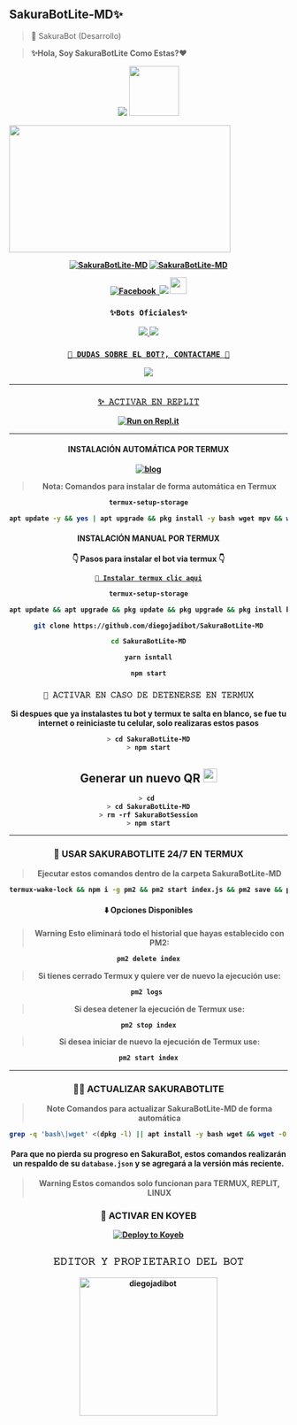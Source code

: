 ## SakuraBotLite-MD✨️ ##
> <p>  🚀 SakuraBot (Desarrollo) </b>

> <b> ✨️Hola, Soy SakuraBotLite Como Estas?❤️
<p align="center"> 
<img src="https://readme-typing-svg.herokuapp.com/?font=mono&size=30&duration=4000&color=FFFF00&center=falso&vCenter=falso&lines=SakuraBotLite-MD+;𝐃𝐢𝐞𝐠𝐨+𝐎𝐟𝐢𝐜𝐢𝐚𝐥+𝐂𝐫𝐞𝐚𝐝𝐨𝐫;1000+𝘊𝘰𝘮𝘢𝘯𝘥𝘰𝘴;SakuraLite✰✰✰✰✰">      
<a href="https://github.com/GataNina-Li"><img src="http://readme-typing-svg.herokuapp.com?font=Fira+Code&pause=1000&color=2F4F2F&width=435&lines=✨️SakuraBotLite-MD🦁;Disfruta+del+bot.+%E2%9A%A1" height="90px"></a> 
</p>
<img src="https://telegra.ph/file/af2d01d2b9f01f8a96b69.jpg" width="400" height="230"/>
</p>
<p align="center">
<a href="#"><img title="SakuraBotLite-MD" src="https://img.shields.io/badge/SI TE AGRADA EL REPOSITORIO APOYAME CON UNA 🌟 ¡GRACIAS! -red?colorA=%255ff0000&colorB=%23017e40&style=for-the-badge"></a> 
<a href="#"><img title="SakuraBotLite-MD" src="https://img.shields.io/badge/COMPATIBLE CON LA VERSIÓN MULTI DISPOSITIVOS DE WHATSAPP-red?colorA=%F77F48FF&colorB=%F77F48FF&style=for-the-badge">
<div align="center">
<a href="https://www.facebook.com/diegoadsarmiento?mibextid=9R9pXO/">
<img src="https://img.shields.io/badge/Facebook-1877F2?style=for-the-badge&logo=facebook&logoColor=white" alt="Facebook">
</a>
<a href="https://www.youtube.com/@SakuritaBot">
<img
<a href="https://www.tiktok.com/@diegobot09_?_t=8ge2zeRZ04r&_r=1" target="_blank"> <img src="https://img.shields.io/badge/-TikTok-%23E4405F?style=for-the-badge&logo=tiktok&logoColor=black" target="_blank"></a> <img src="https://github.com/siegrin/siegrin/blob/main/Assets/Handshake.gif" height="30px">
</a>

### `✨️Bots Oficiales✨️`
<a href="https://api.whatsapp.com/send/?phone=51935499065&text=.estado&type=phone_number&app_absent=0" target="blank"><img src="https://img.shields.io/badge/BOT_OFICIAL_1-000000?style=for-the-badge&logo=whatsapp&logoColor=white" />
<a href="https://api.whatsapp.com/send/?phone=573218138672&text=.estado&type=phone_number&app_absent=0" target="blank"><img src="https://img.shields.io/badge/BOT_OFICIAL_2-000000?style=for-the-badge&logo=whatsapp&logoColor=white" />

### `👑 DUDAS SOBRE EL BOT?, CONTACTAME 👑`
<a href="http://wa.me/573013114854" target="blank"><img src="https://img.shields.io/badge/Creador-25D366?style=for-the-badge&logo=whatsapp&logoColor=white" />

------------------ 

### `✨️ 𝙰𝙲𝚃𝙸𝚅𝙰𝚁 𝙴𝙽 𝚁𝙴𝙿𝙻𝙸𝚃`

[![Run on Repl.it](https://repl.it/badge/github/diegojadibot/SakuraBotLite-MD)](https://repl.it/github/diegojadibot/SakuraBotLite-MD) 

------------------ 
#### INSTALACIÓN AUTOMÁTICA POR TERMUX
[![blog](https://img.shields.io/badge/Instalacion-Automatica-FF0000?style=for-the-badge&logo=youtube&logoColor=white)](https://youtu.be/smoWgg28wPk?si=ck-t9tvKrJQ0yZbS?feature=share)

> **Nota:** Comandos para instalar de forma automática en Termux  
```bash
termux-setup-storage
```
```bash
apt update -y && yes | apt upgrade && pkg install -y bash wget mpv && wget -O - https://raw.githubusercontent.com/diegojadibot/SakuraBotLite-MD/master/sakura.sh | bash
```


#### INSTALACIÓN MANUAL POR TERMUX
👇 Pasos para instalar el bot via termux 👇

[`💫 Instalar termux clic aqui`](https://www.mediafire.com/file/3hsvi3xkpq3a64o/termux_118.apk/file)

```bash
termux-setup-storage
```
```bash
apt update && apt upgrade && pkg update && pkg upgrade && pkg install bash && pkg install libwebp && pkg install git -y && pkg install nodejs -y && pkg install ffmpeg -y && pkg install wget && pkg install imagemagick -y && pkg install yarn
```
```bash
git clone https://github.com/diegojadibot/SakuraBotLite-MD
```
```bash
cd SakuraBotLite-MD
```
```bash
yarn isntall
```
```bash
npm start
```

### `🦁 𝙰𝙲𝚃𝙸𝚅𝙰𝚁 𝙴𝙽 𝙲𝙰𝚂𝙾 𝙳𝙴 𝙳𝙴𝚃𝙴𝙽𝙴𝚁𝚂𝙴 𝙴𝙽 𝚃𝙴𝚁𝙼𝚄𝚇`
Si despues que ya instalastes tu bot y termux te salta en blanco, se fue tu internet o reiniciaste tu celular, solo realizaras estos pasos
```bash
> cd SakuraBotLite-MD
> npm start
```
## Generar un nuevo QR  <img src="https://user-images.githubusercontent.com/108157095/182053978-d1a08952-4625-4e3f-b469-c8ebe4f22ac8.png" height="25px">
```bash
> cd 
> cd SakuraBotLite-MD
> rm -rf SakuraBotSession
> npm start
```
----
### 🚀 USAR SAKURABOTLITE 24/7 EN TERMUX 
> Ejecutar estos comandos dentro de la carpeta SakuraBotLite-MD
```bash
termux-wake-lock && npm i -g pm2 && pm2 start index.js && pm2 save && pm2 logs 
``` 
#### ⬇️ Opciones Disponibles
> **Warning** Esto eliminará todo el historial que hayas establecido con PM2:
```bash 
pm2 delete index
``` 
> Si tienes cerrado Termux y quiere ver de nuevo la ejecución use:
```bash 
pm2 logs 
``` 
> Si desea detener la ejecución de Termux use:
```bash 
pm2 stop index
``` 
> Si desea iniciar de nuevo la ejecución de Termux use:
```bash 
pm2 start index
``` 
----
### 🥷🏻 ACTUALIZAR SAKURABOTLITE
> **Note** Comandos para actualizar SakuraBotLite-MD de forma automática
```bash
grep -q 'bash\|wget' <(dpkg -l) || apt install -y bash wget && wget -O - https://raw.githubusercontent.com/diegojadibot/SakuraBotLite-MD/master/update.sh | bash 
```
#### Para que no pierda su progreso en SakuraBot, estos comandos realizarán un respaldo de su `database.json` y se agregará a la versión más reciente.
> **Warning** Estos comandos solo funcionan para TERMUX, REPLIT, LINUX  

### 🌱 ACTIVAR EN KOYEB 

[![Deploy to Koyeb](https://www.koyeb.com/static/images/deploy/button.svg)](https://app.koyeb.com/deploy?type=git&repository=github.com/diegojadibot/SakuraBotLite-MD&branch=master&name=sakurabotlite-md)                         

## `𝙴𝙳𝙸𝚃𝙾𝚁 𝚈 𝙿𝚁𝙾𝙿𝙸𝙴𝚃𝙰𝚁𝙸𝙾 𝙳𝙴𝙻 𝙱𝙾𝚃`

<a href="https://github.com/diegojadibot"><img src="https://github.com/diegojadibot.png" width="250" height="250" alt="diegojadibot"/></a>
